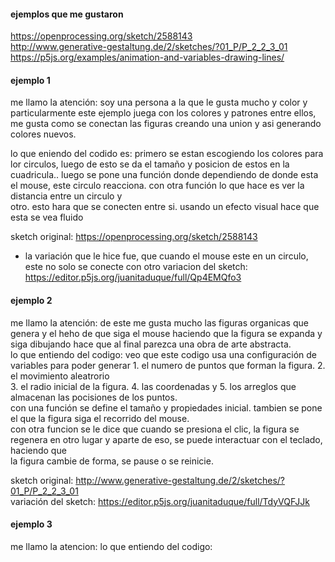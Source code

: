 #### ejemplos que me gustaron  
https://openprocessing.org/sketch/2588143  
http://www.generative-gestaltung.de/2/sketches/?01_P/P_2_2_3_01  
https://p5js.org/examples/animation-and-variables-drawing-lines/  

#### ejemplo 1  
me llamo la atención: soy una persona a la que le gusta mucho y color y particularmente este ejemplo juega con los colores y patrones entre ellos, me gusta como se conectan las figuras creando una union y asi generando colores nuevos.

lo que eniendo del codido es: primero se estan escogiendo los colores para lor circulos, luego de esto se da el tamaño y posicion de estos en la cuadricula.. 
luego se pone una función donde dependiendo de donde esta el mouse, este circulo reacciona. con otra función lo que hace es ver la distancia entre un circulo y  
otro. esto hara que se conecten entre si. usando un efecto visual hace que esta se vea fluido  

sketch original: https://openprocessing.org/sketch/2588143   
- la variación que le hice fue, que cuando el mouse este en un circulo, este no solo se conecte con otro
variacion del sketch: https://editor.p5js.org/juanitaduque/full/Qp4EMQfo3    

#### ejemplo 2  
me llamo la atención:  de este me gusta mucho las figuras organicas que genera y el heho de que siga el mouse haciendo que la figura se expanda y siga dibujando hace que al final parezca una obra de arte abstracta.  
lo que entiendo del codigo:  veo que este codigo usa una configuración de variables para poder generar 1. el numero de puntos que forman la figura. 2. el movimiento aleatrorio  
3. el radio inicial de la figura. 4. las coordenadas y 5. los arreglos que almacenan las pocisiones de los puntos.  
con una función se define el tamaño y propiedades inicial. tambien se pone el que la figura siga el recorrido del mouse.  
con otra funcion se le dice que cuando se presiona el clic, la figura se regenera en otro lugar y aparte de eso, se puede interactuar con el teclado, haciendo que   
la figura cambie de forma, se pause o se reinicie.  

sketch original: http://www.generative-gestaltung.de/2/sketches/?01_P/P_2_2_3_01  
variación del sketch: https://editor.p5js.org/juanitaduque/full/TdyVQFJJk  

#### ejemplo 3  
me llamo la atencion: 
lo que entiendo del codigo: 







